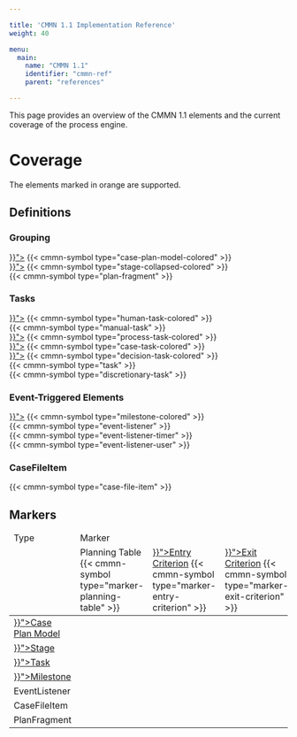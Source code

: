 ```yaml
---

title: 'CMMN 1.1 Implementation Reference'
weight: 40

menu:
  main:
    name: "CMMN 1.1"
    identifier: "cmmn-ref"
    parent: "references"

---
```


This page provides an overview of the CMMN 1.1 elements and the current coverage of the process engine.

# Coverage

The elements marked in <span class="label label-warning">orange</span> are supported.

## Definitions

<div class="cmmn-symbols">
  <div class="row">
    <div class="col-md-12">
      <h3>Grouping</h3>
      <div class="bpmn-symbol-container implemented">
        <a href="{{< relref "reference/cmmn11/grouping-tasks/stage.md" >}}"><span class="glyphicon glyphicon-eye-open"></span></a>
        {{< cmmn-symbol type="case-plan-model-colored" >}}
      </div>
      <div class="bpmn-symbol-container implemented">
        <a href="{{< relref "reference/cmmn11/grouping-tasks/stage.md" >}}"><span class="glyphicon glyphicon-eye-open"></span></a>
        {{< cmmn-symbol type="stage-collapsed-colored" >}}            
      </div>
      <div class="bpmn-symbol-container">
        {{< cmmn-symbol type="plan-fragment" >}}
      </div>
    </div>
  </div>
  <div class="row">
    <div class="col-md-12">
      <h3>Tasks</h3>
      <div class="bpmn-symbol-container implemented">
        <a href="{{< relref "reference/cmmn11/tasks/human-task.md" >}}"><span class="glyphicon glyphicon-eye-open"></span></a>
        {{< cmmn-symbol type="human-task-colored" >}} 
      </div>
      <div class="bpmn-symbol-container">
        {{< cmmn-symbol type="manual-task" >}}
      </div>
      <div class="bpmn-symbol-container implemented">
        <a href="{{< relref "reference/cmmn11/tasks/process-task.md" >}}"><span class="glyphicon glyphicon-eye-open"></span></a>
        {{< cmmn-symbol type="process-task-colored" >}}
      </div>
      <div class="bpmn-symbol-container implemented">
        <a href="{{< relref "reference/cmmn11/tasks/case-task.md" >}}"><span class="glyphicon glyphicon-eye-open"></span></a>
        {{< cmmn-symbol type="case-task-colored" >}}
      </div>
      <div class="bpmn-symbol-container implemented">
        <a href="{{< relref "reference/cmmn11/tasks/decision-task.md" >}}"><span class="glyphicon glyphicon-eye-open"></span></a>
        {{< cmmn-symbol type="decision-task-colored" >}}
      </div>
      <div class="bpmn-symbol-container">
        {{< cmmn-symbol type="task" >}}
      </div>
      <div class="bpmn-symbol-container">
        {{< cmmn-symbol type="discretionary-task" >}}
      </div>
    </div>
  </div>
  <div class="row">
    <div class="col-md-9">
      <h3>Event-Triggered Elements</h3>
      <div class="bpmn-symbol-container implemented">
        <a href="{{< relref "reference/cmmn11/milestone.md" >}}"><span class="glyphicon glyphicon-eye-open"></span></a>
        {{< cmmn-symbol type="milestone-colored" >}}
      </div>
      <div class="bpmn-symbol-container">
        {{< cmmn-symbol type="event-listener" >}}
      </div>
      <div class="bpmn-symbol-container">
        {{< cmmn-symbol type="event-listener-timer" >}}
      </div>
      <div class="bpmn-symbol-container">
        {{< cmmn-symbol type="event-listener-user" >}}
      </div>
    </div>
    <div class="col-md-3">
      <h3>CaseFileItem</h3>
      <div class="bpmn-symbol-container">
        {{< cmmn-symbol type="case-file-item" >}}
      </div>
    </div>
  </div>
</div>

## Markers


<table class="table table-bordered table-responsive table-cmmn-events">
  <thead>
    <tr>
      <td>Type</td>
      <td colspan="7">Marker</td>
    </tr>
    <tr class="collapse-bottom">
      <td></td>
      <td>
        <span class="text">Planning Table</span>
        {{< cmmn-symbol type="marker-planning-table" >}}
      </td>
      <td>
        <a class="text" href="{{< relref "reference/cmmn11/sentry.md" >}}">Entry Criterion</a>
        {{< cmmn-symbol type="marker-entry-criterion" >}}
      </td>
      <td>
        <a class="text" href="{{< relref "reference/cmmn11/sentry.md" >}}">Exit Criterion</a>
        {{< cmmn-symbol type="marker-exit-criterion" >}}
      </td>
      <td>
        <a class="text" href="{{< relref "reference/cmmn11/markers/auto-complete.md" >}}">AutoComplete</a>
        {{< cmmn-symbol type="marker-auto-complete" >}}
      </td>
      <td>
        <a class="text" href="{{< relref "reference/cmmn11/markers/manual-activation-rule.md" >}}">Manual Activation</a>
        {{< cmmn-symbol type="marker-manual-activation" >}}
      </td>
      <td>
        <a class="text" href="{{< relref "reference/cmmn11/markers/required-rule.md" >}}">Required</a>
        {{< cmmn-symbol type="marker-required" >}}
      </td>
      <td>
        <a class="text" href="{{< relref "reference/cmmn11/markers/repetition-rule.md" >}}">Repetition</a>
        {{< cmmn-symbol type="marker-repetition" >}}
      </td>
    </tr>
  </thead>
  <tbody>
    <tr>
      <td><a href="{{< relref "reference/cmmn11/grouping-tasks/stage.md" >}}">Case Plan Model</a></td>
      <td>
        <span class="glyphicon glyphicon-remove"></span>
      </td>
      <td>
      </td>
      <td>
        <span class="glyphicon glyphicon-ok"></span>
      </td>
      <td>
        <span class="glyphicon glyphicon-ok"></span>
      </td>
      <td></td>
      <td></td>
      <td></td>
    </tr>
    <tr>
      <td><a href="{{< relref "reference/cmmn11/grouping-tasks/stage.md" >}}">Stage</a></td>
      <td>
        <span class="glyphicon glyphicon-remove"></span>
      </td>
      <td>
        <span class="glyphicon glyphicon-ok"></span>
      </td>
      <td>
        <span class="glyphicon glyphicon-ok"></span>
      </td>
      <td>
        <span class="glyphicon glyphicon-ok"></span>
      </td>
      <td>
        <span class="glyphicon glyphicon-ok"></span>
      </td>
      <td>
        <span class="glyphicon glyphicon-ok"></span>
      </td>
      <td>
        <span class="glyphicon glyphicon-ok"></span>
      </td>
    </tr>
    <tr>
      <td><a href="{{< relref "reference/cmmn11/tasks/index.md" >}}">Task</a></td>
      <td>
        <span class="glyphicon glyphicon-remove"></span>
      </td>
      <td>
        <span class="glyphicon glyphicon-ok"></span>
      </td>
      <td>
        <span class="glyphicon glyphicon-ok"></span>
      </td>
      <td></td>
      <td>
        <span class="glyphicon glyphicon-ok"></span>
      </td>
      <td>
        <span class="glyphicon glyphicon-ok"></span>
      </td>
      <td>
        <span class="glyphicon glyphicon-ok"></span>
      </td>
    </tr>
    <tr>
      <td><a href="{{< relref "reference/cmmn11/milestone.md" >}}">Milestone</a></td>
      <td></td>
      <td>
        <span class="glyphicon glyphicon-ok"></span>
      </td>
      <td></td>
      <td></td>
      <td></td>
      <td>
        <span class="glyphicon glyphicon-ok"></span>
      </td>
      <td>
        <span class="glyphicon glyphicon-ok"></span>
      </td>
    </tr>
    <tr>
      <td>EventListener</td>
      <td></td>
      <td></td>
      <td></td>
      <td></td>
      <td></td>
      <td></td>
      <td></td>
    </tr>
    <tr>
      <td>CaseFileItem</td>
      <td></td>
      <td></td>
      <td></td>
      <td></td>
      <td></td>
      <td></td>
      <td></td>
    </tr>
    <tr>
      <td>PlanFragment</td>
      <td></td>
      <td></td>
      <td></td>
      <td></td>
      <td></td>
      <td></td>
      <td></td>
    </tr>
  </tbody>
</table>

